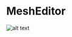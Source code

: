 # MeshEditor
![alt text](sphere.jpeg "A program that works with STL files. It can create a sphere and a cube using triangles and writes it to STL files. It can also read STL files and split simple figures (circle or cube) into two parts, using a plane and smoothing the surface. And the resulting two parts writes two STL files.")

